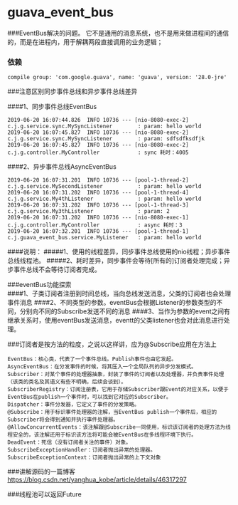 # guava_event_bus
###EventBus解决的问题。 它不是通用的消息系统，也不是用来做进程间的通信的，而是在进程内，用于解耦两段直接调用的业务逻辑；

### 依赖
    compile group: 'com.google.guava', name: 'guava', version: '28.0-jre'
    
###注意区别同步事件总线和异步事件总线差异
    
   ####1、同步事件总线EventBus
   
    2019-06-20 16:07:44.826  INFO 10736 --- [nio-8080-exec-2] c.j.g.service.sync.MySyncListener        : param: hello world
    2019-06-20 16:07:45.827  INFO 10736 --- [nio-8080-exec-2] c.j.g.service.sync.MySyncListener        : param: sdfsdfksdfjk
    2019-06-20 16:07:45.827  INFO 10736 --- [nio-8080-exec-2] c.j.g.controller.MyController            : sync 耗时：4005
    
   ####2、异步事件总线AsyncEventBus
    
    2019-06-20 16:07:31.201  INFO 10736 --- [pool-1-thread-2] c.j.g.service.MySecondListener           : param: hello world
    2019-06-20 16:07:31.202  INFO 10736 --- [pool-1-thread-4] c.j.g.service.My4thListener              : param: hello world
    2019-06-20 16:07:31.202  INFO 10736 --- [pool-1-thread-3] c.j.g.service.My3thListener              : param: 2
    2019-06-20 16:07:31.202  INFO 10736 --- [nio-8080-exec-1] c.j.g.controller.MyController            : async 耗时：3
    2019-06-20 16:07:32.201  INFO 10736 --- [pool-1-thread-1] c.j.guava_event_bus.service.MyListener   : param: hello world
    
   ####说明：
   #####1、使用的线程差异，同步事件总线使用的nio线程；异步事件总线线程池。
   #####2、耗时差异，同步事件会等待[所有的]订阅者处理完成；异步事件总线不会等待订阅者完成。
         
   ###eventBus功能探索      
   ####1、子类订阅者注册到时间总线，当向总线发送消息，父类的订阅者也会处理事件消息
   ####2、不同类型的参数。eventBus会根据Listener的参数类型的不同，分别向不同的Subscribe发送不同的消息
   ####3、当作为参数的event之间有继承关系时，使用eventBus发送消息，eventt的父类listener也会对此消息进行处理。
   
   ###订阅者是按方法的粒度，之说以这样讲，应为@Subscribe应用在方法上
   
   
    EventBus：核心类，代表了一个事件总线。Publish事件也由它发起。
    AsyncEventBus：在分发事件的时候，将其压入一个全局队列的异步分发模式。
    Subscriber：对某个事件的处理器抽象，封装了事件的订阅者以及处理器，并负责事件处理（该类的类名及其语义有些不明确，后续会谈到）。
    SubscriberRegistry：订阅注册表，它用于存储Subscriber跟Event的对应关系，以便于EventBus在publish一个事件时，可以找到它对应的Subscriber。
    Dispatcher：事件分发器，它定义了事件的分发策略。
    @Subscribe：用于标识事件处理器的注解，当EventBus publish一个事件后，相应的Subscriber将会得到通知并执行事件处理器。
    @AllowConcurrentEvents：该注解跟@Subscribe一同使用，标识该订阅者的处理方法为线程安全的，该注解还用于标识该方法将可能会被EventBus在多线程环境下执行。
    DeadEvent：死信（没有订阅者关注的事件）对象。
    SubscribeExceptionHandler：订阅者抛出异常的处理器。
    SubscribeExceptionContext：订阅者抛出异常的上下文对象


   ###讲解源码的一篇博客 https://blog.csdn.net/yanghua_kobe/article/details/46317297
    
    
   ###线程池可以返回Future<T>
   